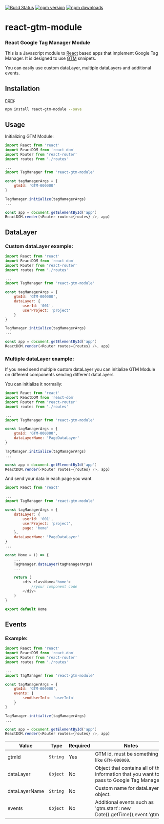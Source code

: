 [![Build Status](https://img.shields.io/travis/alinemorelli/react-gtm/master.svg?style=flat-square)](https://travis-ci.org/alinemorelli/react-gtm)
[![npm version](https://img.shields.io/npm/v/react-gtm-module.svg?style=flat-square)](https://www.npmjs.com/package/react-gtm-module)
[![npm downloads](https://img.shields.io/npm/dm/react-gtm-module.svg?style=flat-square)](https://www.npmjs.com/package/react-gtm-module)

# react-gtm-module
### React Google Tag Manager Module

This is a Javascript module to [React](https://facebook.github.io/react/) based apps that implement Google Tag Manager. It is designed to use [GTM](https://developers.google.com/tag-manager/quickstart) snnipets.

You can easily use custom dataLayer, multiple dataLayers and additional events.

## Installation

[npm](https://www.npmjs.com/):

```bash
npm install react-gtm-module --save
```

## Usage

Initializing GTM Module:

```js
import React from 'react'
import ReactDOM from 'react-dom'
import Router from 'react-router'
import routes from './routes'

...
import TagManager from 'react-gtm-module'

const tagManagerArgs = {
    gtmId: 'GTM-000000'
}

TagManager.initialize(tagManagerArgs)
...

const app = document.getElementById('app')
ReactDOM.render(<Router routes={routes} />, app)

```

## DataLayer

### Custom dataLayer example:

```js
import React from 'react'
import ReactDOM from 'react-dom'
import Router from 'react-router'
import routes from './routes'

...
import TagManager from 'react-gtm-module'

const tagManagerArgs = {
    gtmId: 'GTM-000000',
    dataLayer: {
        userId: '001',
        userProject: 'project'
    }
}

TagManager.initialize(tagManagerArgs)
...

const app = document.getElementById('app')
ReactDOM.render(<Router routes={routes} />, app)

```


### Multiple dataLayer example:

If you need send multiple custom dataLayer you can initialize GTM Module on different components sending different dataLayers

You can initialize it normally:

```js
import React from 'react'
import ReactDOM from 'react-dom'
import Router from 'react-router'
import routes from './routes'

...
import TagManager from 'react-gtm-module'

const tagManagerArgs = {
    gtmId: 'GTM-000000',
    dataLayerName: 'PageDataLayer'
}

TagManager.initialize(tagManagerArgs)
...

const app = document.getElementById('app')
ReactDOM.render(<Router routes={routes} />, app)

```

And send your data in each page you want

```js
import React from 'react'

...
import TagManager from 'react-gtm-module'

const tagManagerArgs = {
    dataLayer: {
        userId: '001',
        userProject: 'project',
        page: 'home'
    },
    dataLayerName: 'PageDataLayer'
}
...

const Home = () => {
    ...
    TagManager.dataLayer(tagManagerArgs)
    ...

    return (
        <div className='home'>
            //your component code
        </div>
    )
}

export default Home

```


## Events

### Example:

```js
import React from 'react'
import ReactDOM from 'react-dom'
import Router from 'react-router'
import routes from './routes'

...
import TagManager from 'react-gtm-module'

const tagManagerArgs = {
    gtmId: 'GTM-000000',
    events: {
        sendUserInfo: 'userInfo'
    }
}

TagManager.initialize(tagManagerArgs)
...

const app = document.getElementById('app')
ReactDOM.render(<Router routes={routes} />, app)
```

|Value|Type|Required|Notes|
|------|-----|-----|-----|
|gtmId| `String`| Yes | GTM id, must be something like `GTM-000000`.|
|dataLayer| `Object`| No | Object that contains all of the information that you want to pass to Google Tag Manager.|
|dataLayerName| `String`| No | Custom name for dataLayer object.|
|events| `Object`| No | Additional events such as 'gtm.start': new Date().getTime(),event:'gtm.js'.|

